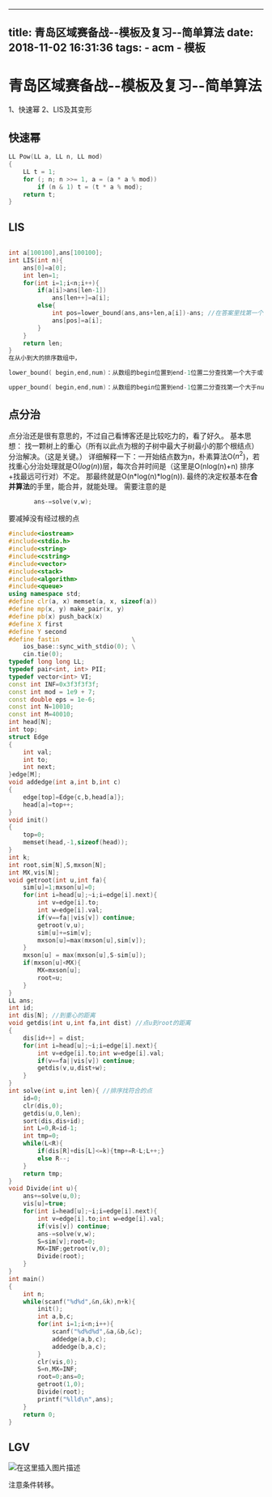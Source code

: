 
---
title: 青岛区域赛备战--模板及复习--简单算法
date: 2018-11-02 16:31:36
tags:
    - acm
    - 模板
---
# 青岛区域赛备战--模板及复习--简单算法

1、快速幂
2、LIS及其变形

<!--more-->
## 快速幂
```c++
LL Pow(LL a, LL n, LL mod)
{
    LL t = 1;
    for (; n; n >>= 1, a = (a * a % mod))
        if (n & 1) t = (t * a % mod);
    return t;
}
```

## LIS
```c++

int a[100100],ans[100100];
int LIS(int n){
    ans[0]=a[0];
    int len=1;
    for(int i=1;i<n;i++){
        if(a[i]>ans[len-1])
            ans[len++]=a[i];
        else{
            int pos=lower_bound(ans,ans+len,a[i])-ans; //在答案里找第一个比a[i]大的位置
            ans[pos]=a[i];
        }
    }
    return len;
}
在从小到大的排序数组中，

lower_bound( begin,end,num)：从数组的begin位置到end-1位置二分查找第一个大于或等于num的数字，找到返回该数字的地址，不存在则返回end。通过返回的地址减去起始地址begin,得到找到数字在数组中的下标。

upper_bound( begin,end,num)：从数组的begin位置到end-1位置二分查找第一个大于num的数字，找到返回该数字的地址，不存在则返回end。通过返回的地址减去起始地址begin,得到找到数字在数组中的下标。

```

## 点分治
点分治还是很有意思的，不过自己看博客还是比较吃力的，看了好久。
基本思想：
找一颗树上的重心（所有以此点为根的子树中最大子树最小的那个根结点）
分治解决。（这是关键。）
详细解释一下：一开始结点数为n，朴素算法O($n^2$)，若找重心分治处理就是O($log(n)$)层，每次合并时间是（这里是O(nlog(n)+n) 排序+找最远可行对）不定。
那最终就是O(n*log(n)*log(n)).
最终的决定权基本在**合并算法**的手里，能合并，就能处理。
需要注意的是
```c++
       ans-=solve(v,w);
```
要减掉没有经过根的点

```c++
#include<iostream>
#include<stdio.h>
#include<string>
#include<cstring>
#include<vector>
#include<stack>
#include<algorithm>
#include<queue>
using namespace std;
#define clr(a, x) memset(a, x, sizeof(a))
#define mp(x, y) make_pair(x, y)
#define pb(x) push_back(x)
#define X first
#define Y second
#define fastin                    \
    ios_base::sync_with_stdio(0); \
    cin.tie(0);
typedef long long LL;
typedef pair<int, int> PII;
typedef vector<int> VI;
const int INF=0x3f3f3f3f;
const int mod = 1e9 + 7;
const double eps = 1e-6;
const int N=10010;
const int M=40010;
int head[N];
int top;
struct Edge
{
    int val;
    int to;
    int next;
}edge[M];
void addedge(int a,int b,int c)
{
    edge[top]=Edge{c,b,head[a]};
    head[a]=top++;
}
void init()
{
    top=0;
    memset(head,-1,sizeof(head));
}
int k;
int root,sim[N],S,mxson[N];
int MX,vis[N];
void getroot(int u,int fa){
    sim[u]=1;mxson[u]=0;
    for(int i=head[u];~i;i=edge[i].next){
        int v=edge[i].to;
        int w=edge[i].val;
        if(v==fa||vis[v]) continue;
        getroot(v,u);
        sim[u]+=sim[v];
        mxson[u]=max(mxson[u],sim[v]);
    }
    mxson[u] = max(mxson[u],S-sim[u]);
    if(mxson[u]<MX){
        MX=mxson[u];
        root=u;
    }
}
LL ans;
int id;
int dis[N]; //到重心的距离
void getdis(int u,int fa,int dist) //点u到root的距离
{
    dis[id++] = dist;
    for(int i=head[u];~i;i=edge[i].next){
        int v=edge[i].to;int w=edge[i].val;
        if(v==fa||vis[v]) continue;
        getdis(v,u,dist+w);
    }
}
int solve(int u,int len){ //排序找符合的点
    id=0;
    clr(dis,0);
    getdis(u,0,len);
    sort(dis,dis+id);
    int L=0,R=id-1;
    int tmp=0;
    while(L<R){
        if(dis[R]+dis[L]<=k){tmp+=R-L;L++;}
        else R--;
    }
    return tmp;
}
void Divide(int u){
    ans+=solve(u,0);
    vis[u]=true;
    for(int i=head[u];~i;i=edge[i].next){
        int v=edge[i].to;int w=edge[i].val;
        if(vis[v]) continue;
        ans-=solve(v,w);
        S=sim[v];root=0;
        MX=INF;getroot(v,0);
        Divide(root);
    }
}
int main()
{
    int n;
    while(scanf("%d%d",&n,&k),n+k){
        init();
        int a,b,c;
        for(int i=1;i<n;i++){
            scanf("%d%d%d",&a,&b,&c);
            addedge(a,b,c);
            addedge(b,a,c);
        }
        clr(vis,0);
        S=n,MX=INF;
        root=0;ans=0;
        getroot(1,0);
        Divide(root);
        printf("%lld\n",ans);
    }
    return 0;
}

```


## LGV
![在这里插入图片描述](https://img-blog.csdnimg.cn/20181102164353950.png?x-oss-process=image/watermark,type_ZmFuZ3poZW5naGVpdGk,shadow_10,text_aHR0cHM6Ly9ibG9nLmNzZG4ubmV0L3d5eHh6c3k=,size_16,color_FFFFFF,t_70)

注意条件转移。